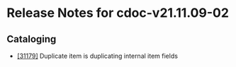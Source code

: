 
# Release Notes for cdoc-v21.11.09-02

## Cataloging

- [[31179]](http://bugs.koha-community.org/bugzilla3/show_bug.cgi?id=31179) Duplicate item is duplicating internal item fields


